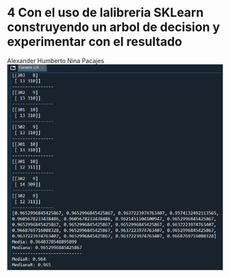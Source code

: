 # 4 Con el uso de lalibreria SKLearn construyendo un arbol de decision y experimentar con el resultado
Alexander Humberto Nina Pacajes
![alt text](https://github.com/AlexanderTemp/4DataSetPredictionArboldeClasificacion/blob/master/run_example.png?raw=true)
